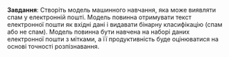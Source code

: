 **Завдання**: 
Створіть модель машинного навчання, яка може виявляти спам у електронній пошті. Модель повинна отримувати текст електронної пошти як вхідні дані і видавати бінарну класифікацію (спам або не спам). Модель повинна бути навчена на наборі даних електронної пошти з мітками, а її продуктивність буде оцінюватися на основі точності розпізнавання.
